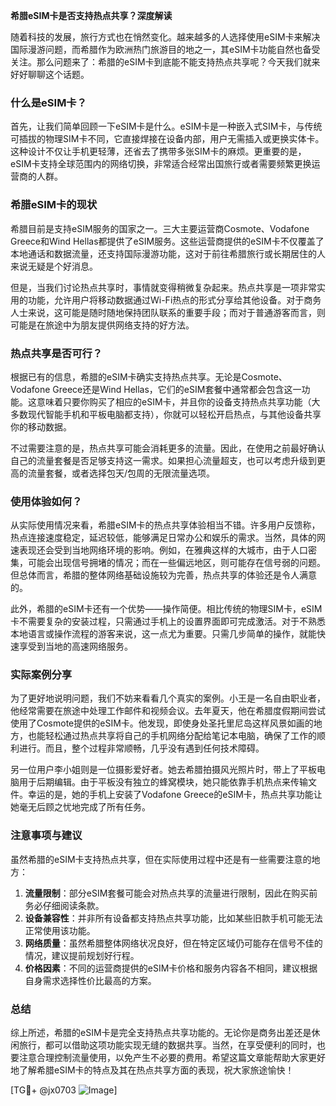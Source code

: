 **希腊eSIM卡是否支持热点共享？深度解读**

随着科技的发展，旅行方式也在悄然变化。越来越多的人选择使用eSIM卡来解决国际漫游问题，而希腊作为欧洲热门旅游目的地之一，其eSIM卡功能自然也备受关注。那么问题来了：希腊的eSIM卡到底能不能支持热点共享呢？今天我们就来好好聊聊这个话题。

### 什么是eSIM卡？

首先，让我们简单回顾一下eSIM卡是什么。eSIM卡是一种嵌入式SIM卡，与传统可插拔的物理SIM卡不同，它直接焊接在设备内部，用户无需插入或更换实体卡。这种设计不仅让手机更轻薄，还省去了携带多张SIM卡的麻烦。更重要的是，eSIM卡支持全球范围内的网络切换，非常适合经常出国旅行或者需要频繁更换运营商的人群。

### 希腊eSIM卡的现状

希腊目前是支持eSIM服务的国家之一。三大主要运营商Cosmote、Vodafone Greece和Wind Hellas都提供了eSIM服务。这些运营商提供的eSIM卡不仅覆盖了本地通话和数据流量，还支持国际漫游功能，这对于前往希腊旅行或长期居住的人来说无疑是个好消息。

但是，当我们讨论热点共享时，事情就变得稍微复杂起来。热点共享是一项非常实用的功能，允许用户将移动数据通过Wi-Fi热点的形式分享给其他设备。对于商务人士来说，这可能是随时随地保持团队联系的重要手段；而对于普通游客而言，则可能是在旅途中为朋友提供网络支持的好方法。

### 热点共享是否可行？

根据已有的信息，希腊的eSIM卡确实支持热点共享。无论是Cosmote、Vodafone Greece还是Wind Hellas，它们的eSIM套餐中通常都会包含这一功能。这意味着只要你购买了相应的eSIM卡，并且你的设备支持热点共享功能（大多数现代智能手机和平板电脑都支持），你就可以轻松开启热点，与其他设备共享你的移动数据。

不过需要注意的是，热点共享可能会消耗更多的流量。因此，在使用之前最好确认自己的流量套餐是否足够支持这一需求。如果担心流量超支，也可以考虑升级到更高的流量套餐，或者选择包天/包周的无限流量选项。

### 使用体验如何？

从实际使用情况来看，希腊eSIM卡的热点共享体验相当不错。许多用户反馈称，热点连接速度稳定，延迟较低，能够满足日常办公和娱乐的需求。当然，具体的网速表现还会受到当地网络环境的影响。例如，在雅典这样的大城市，由于人口密集，可能会出现信号拥堵的情况；而在一些偏远地区，则可能存在信号弱的问题。但总体而言，希腊的整体网络基础设施较为完善，热点共享的体验还是令人满意的。

此外，希腊的eSIM卡还有一个优势——操作简便。相比传统的物理SIM卡，eSIM卡不需要复杂的安装过程，只需通过手机上的设置界面即可完成激活。对于不熟悉本地语言或操作流程的游客来说，这一点尤为重要。只需几步简单的操作，就能快速享受到当地的高速网络服务。

### 实际案例分享

为了更好地说明问题，我们不妨来看看几个真实的案例。小王是一名自由职业者，他经常需要在旅途中处理工作邮件和视频会议。去年夏天，他在希腊度假期间尝试使用了Cosmote提供的eSIM卡。他发现，即使身处圣托里尼岛这样风景如画的地方，也能轻松通过热点共享将自己的手机网络分配给笔记本电脑，确保了工作的顺利进行。而且，整个过程非常顺畅，几乎没有遇到任何技术障碍。

另一位用户李小姐则是一位摄影爱好者。她去希腊拍摄风光照片时，带上了平板电脑用于后期编辑。由于平板没有独立的蜂窝模块，她只能依靠手机热点来传输文件。幸运的是，她的手机上安装了Vodafone Greece的eSIM卡，热点共享功能让她毫无后顾之忧地完成了所有任务。

### 注意事项与建议

虽然希腊的eSIM卡支持热点共享，但在实际使用过程中还是有一些需要注意的地方：

1. **流量限制**：部分eSIM套餐可能会对热点共享的流量进行限制，因此在购买前务必仔细阅读条款。
2. **设备兼容性**：并非所有设备都支持热点共享功能，比如某些旧款手机可能无法正常使用该功能。
3. **网络质量**：虽然希腊整体网络状况良好，但在特定区域仍可能存在信号不佳的情况，建议提前规划好行程。
4. **价格因素**：不同的运营商提供的eSIM卡价格和服务内容各不相同，建议根据自身需求选择性价比最高的方案。

### 总结

综上所述，希腊的eSIM卡是完全支持热点共享功能的。无论你是商务出差还是休闲旅行，都可以借助这项功能实现无缝的数据共享。当然，在享受便利的同时，也要注意合理控制流量使用，以免产生不必要的费用。希望这篇文章能帮助大家更好地了解希腊eSIM卡的特点及其在热点共享方面的表现，祝大家旅途愉快！

[TG💪+ @jx0703 ![Image](https://github.com/user-attachments/assets/dbca1d08-cadb-493c-b0ec-ad6f7a83f270)]